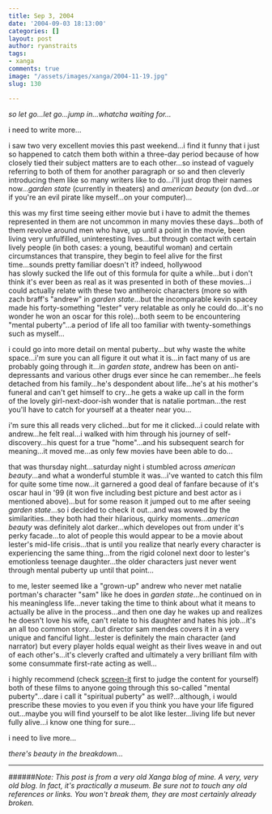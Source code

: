 ```yaml
---
title: Sep 3, 2004
date: '2004-09-03 18:13:00'
categories: []
layout: post
author: ryanstraits
tags:
- xanga
comments: true
image: "/assets/images/xanga/2004-11-19.jpg"
slug: 130

---
```

<em>so let go...let go...jump in...whatcha waiting for...</em>

i need to write more...

<!-- break -->

i saw two very excellent movies this past weekend...i find it funny that i just so happened to catch them both within a three-day period because of how closely tied their subject matters are to each other...so instead of vaguely referring to both of them for another paragraph or so and then cleverly introducing them like so many writers like to do...i'll just drop their names now...<em>garden state</em> (currently in theaters) and <em>american beauty</em> (on dvd...or if you're an evil pirate like myself...on your computer)...

this was my first time seeing either movie but i have to admit the themes represented in them are not uncommon in many movies these days...both of them revolve around men who have, up until a point in the movie, been living very unfulfilled, uninteresting lives...but through contact with certain lively people (in both cases: a young, beautiful woman) and certain circumstances that transpire, they begin to feel alive for the first time...sounds pretty familiar doesn't it? indeed, hollywood has slowly sucked the life out of this formula for quite a while...but i don't think it's ever been as real as it was presented in both of these movies...i could actually relate with these two antiheroic characters (more so with zach braff's "andrew" in <em>garden state</em>...but the incomparable kevin spacey made his forty-something "lester" very relatable as only he could do...it's no wonder he won an oscar for this role)...both seem to be encountering "mental puberty"...a period of life all too familiar with twenty-somethings such as myself...

i could go into more detail on mental puberty...but why waste the white space...i'm sure you can all figure it out what it is...in fact many of us are probably going through it...in <em>garden state</em>, andrew has been on anti-depressants and various other drugs ever since he can remember...he feels detached from his family...he's despondent about life...he's at his mother's funeral and can't get himself to cry...he gets a wake up call in the form of the lovely girl-next-door-ish wonder that is natalie portman...the rest you'll have to catch for yourself at a theater near you...

i'm sure this all reads very cliched...but for me it clicked...i could relate with andrew...he felt real...i walked with him through his journey of self-discovery...his quest for a true "home"...and his subsequent search for meaning...it moved me...as only few movies have been able to do...

that was thursday night...saturday night i stumbled across <em>american beauty</em>...and what a wonderful stumble it was...i've wanted to catch this film for quite some time now...it garnered a good deal of fanfare because of it's oscar haul in '99 (it won five including best picture and best actor as i mentioned above)...but for some reason it jumped out to me after seeing <em>garden state</em>...so i decided to check it out...and was wowed by the similarities...they both had their hilarious, quirky moments...<em>american beauty</em> was definitely alot darker...which developes out from under it's perky facade...to alot of people this would appear to be a movie about lester's mid-life crisis...that is until you realize that nearly every character is experiencing the same thing...from the rigid colonel next door to lester's emotionless teenage daughter...the older characters just never went through mental puberty up until that point...

to me, lester seemed like a "grown-up" andrew who never met natalie portman's character "sam" like he does in <em>garden state</em>...he continued on in his meaningless life...never taking the time to think about what it means to actually be alive in the process...and then one day he wakes up and realizes he doesn't love his wife, can't relate to his daughter and hates his job...it's an all too common story...but director sam mendes covers it in a very unique and fanciful light...lester is definitely the main character (and narrator) but every player holds equal weight as their lives weave in and out of each other's...it's cleverly crafted and ultimately a very brilliant film with some consummate first-rate acting as well...

i highly recommend (check <a href="http://www.screenit.com/" target="_blank">screen-it</a> first to judge the content for yourself) both of these films to anyone going through this so-called "mental puberty"...dare i call it "spiritual puberty" as well?...although, i would prescribe these movies to you even if you think you have your life figured out...maybe you will find yourself to be alot like lester...living life but never fully alive...i know one thing for sure...

i need to live more...

<em>there's beauty in the breakdown...</em>

---

######*Note: This post is from a very old Xanga blog of mine. A very, very old blog. In fact, it's practically a museum. Be sure not to touch any old references or links. You won't break them, they are most certainly already broken.*